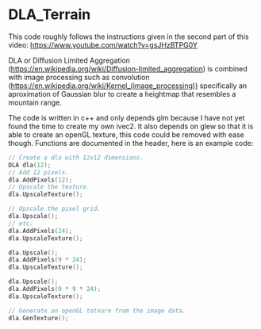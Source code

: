 # DLA_Terrain
 
This code roughly follows the instructions given in the second part of this video: https://www.youtube.com/watch?v=gsJHzBTPG0Y

DLA or Diffusion Limited Aggregation (https://en.wikipedia.org/wiki/Diffusion-limited_aggregation) is combined with image processing such as convolution (https://en.wikipedia.org/wiki/Kernel_(image_processing)) specifically an aproximation of Gaussian blur to create a heightmap that resembles a mountain range.

The code is written in c++ and only depends glm because I have not yet found the time to create my own ivec2. It also depends on glew so that it is able to create an openGL texture, this code could be removed with ease though.
Functions are documented in the header, here is an example code:
```c++
// Create a dla with 12x12 dimensions.
DLA dla(12);
// Add 12 pixels.
dla.AddPixels(12);
// Upscale the texture.
dla.UpscaleTexture();

// Upscale the pixel grid.
dla.Upscale();
// etc.
dla.AddPixels(24);
dla.UpscaleTexture();

dla.Upscale();
dla.AddPixels(9 * 24);
dla.UpscaleTexture();

dla.Upscale();
dla.AddPixels(9 * 9 * 24);
dla.UpscaleTexture();

// Generate an openGL tetxure from the image data.
dla.GenTexture();
```
